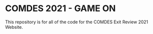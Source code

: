 # COMDES 2021 - GAME ON

This repository is for all of the code for the COMDES Exit Review 2021 Website.